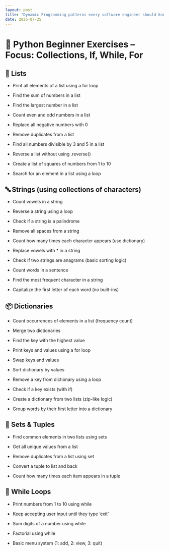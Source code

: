 ```yaml
---
layout: post
title: "Dynamic Programming patterns every software engineer should know"
date: 2025-07-25
---
```

# 🐍 Python Beginner Exercises – Focus: Collections, If, While, For

## 🔢 Lists
- Print all elements of a list using a for loop

- Find the sum of numbers in a list

- Find the largest number in a list

- Count even and odd numbers in a list

- Replace all negative numbers with 0

- Remove duplicates from a list

- Find all numbers divisible by 3 and 5 in a list

- Reverse a list without using .reverse()

- Create a list of squares of numbers from 1 to 10

- Search for an element in a list using a loop

## 🔤 Strings (using collections of characters)
- Count vowels in a string

- Reverse a string using a loop

- Check if a string is a palindrome

- Remove all spaces from a string

- Count how many times each character appears (use dictionary)

- Replace vowels with * in a string

- Check if two strings are anagrams (basic sorting logic)

- Count words in a sentence

- Find the most frequent character in a string

- Capitalize the first letter of each word (no built-ins)

## 📦 Dictionaries
- Count occurrences of elements in a list (frequency count)

- Merge two dictionaries

- Find the key with the highest value

- Print keys and values using a for loop

- Swap keys and values

- Sort dictionary by values

- Remove a key from dictionary using a loop

- Check if a key exists (with if)

- Create a dictionary from two lists (zip-like logic)

- Group words by their first letter into a dictionary

## 🟰 Sets & Tuples
- Find common elements in two lists using sets

- Get all unique values from a list

- Remove duplicates from a list using set

- Convert a tuple to list and back

- Count how many times each item appears in a tuple

## 🔁 While Loops
- Print numbers from 1 to 10 using while

- Keep accepting user input until they type ‘exit’

- Sum digits of a number using while

- Factorial using while

- Basic menu system (1: add, 2: view, 3: quit)

